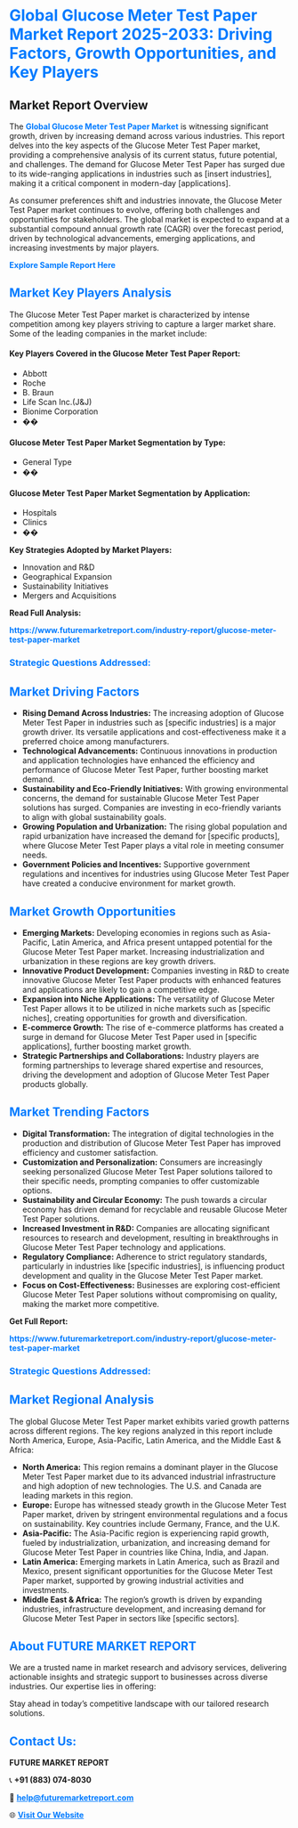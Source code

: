 <h1 style="color: #007BFF;">Global Glucose Meter Test Paper Market Report 2025-2033: Driving Factors, Growth Opportunities, and Key Players</h1>

<section id="overview">
<h2>Market Report Overview</h2>
<p>The <a href="https://www.futuremarketreport.com/industry-report/glucose-meter-test-paper-market" style="color: #007BFF; text-decoration: none;"><strong>Global Glucose Meter Test Paper Market</strong></a> is witnessing significant growth, driven by increasing demand across various industries. This report delves into the key aspects of the Glucose Meter Test Paper market, providing a comprehensive analysis of its current status, future potential, and challenges. The demand for Glucose Meter Test Paper has surged due to its wide-ranging applications in industries such as [insert industries], making it a critical component in modern-day [applications].</p>
<p>As consumer preferences shift and industries innovate, the Glucose Meter Test Paper market continues to evolve, offering both challenges and opportunities for stakeholders. The global market is expected to expand at a substantial compound annual growth rate (CAGR) over the forecast period, driven by technological advancements, emerging applications, and increasing investments by major players.</p>
</section>

<section id="overview">
<p><a href="https://www.futuremarketreport.com/request-sample/reportId=114118" style="color: #007BFF; text-decoration: none;"><strong>Explore Sample Report Here</strong></a></p>
</section>

<section id="key-players">
<h2 style="color: #007BFF;">Market Key Players Analysis</h2>
<p>The Glucose Meter Test Paper market is characterized by intense competition among key players striving to capture a larger market share. Some of the leading companies in the market include:</p>
<h4>Key Players Covered in the Glucose Meter Test Paper Report:</h4>
<ul><li>Abbott</li><li>Roche</li><li>B. Braun</li><li>Life Scan Inc.(J&amp;J)</li><li>Bionime Corporation</li><li>��</li></ul>
<h4>Glucose Meter Test Paper Market Segmentation by Type:</h4>
<ul><li>General Type</li><li>��</li></ul>

<h4>Glucose Meter Test Paper Market Segmentation by Application:</h4>
<ul><li>Hospitals</li><li>Clinics</li><li>��</li></ul>
<p><strong>Key Strategies Adopted by Market Players:</strong></p>
<ul>
<li>Innovation and R&D</li>
<li>Geographical Expansion</li>
<li>Sustainability Initiatives</li>
<li>Mergers and Acquisitions</li>
</ul>
</section>

<section>
<p><strong>Read Full Analysis: </strong></p><a href="https://www.futuremarketreport.com/industry-report/glucose-meter-test-paper-market" style="color: #007BFF; text-decoration: none;"><strong>https://www.futuremarketreport.com/industry-report/glucose-meter-test-paper-market</strong></a>
<h3 style="color: #007BFF;">Strategic Questions Addressed:</h3>
</section>

<section id="driving-factors">
<h2 style="color: #007BFF;">Market Driving Factors</h2>
<ul>
<li><strong>Rising Demand Across Industries:</strong> The increasing adoption of Glucose Meter Test Paper in industries such as [specific industries] is a major growth driver. Its versatile applications and cost-effectiveness make it a preferred choice among manufacturers.</li>
<li><strong>Technological Advancements:</strong> Continuous innovations in production and application technologies have enhanced the efficiency and performance of Glucose Meter Test Paper, further boosting market demand.</li>
<li><strong>Sustainability and Eco-Friendly Initiatives:</strong> With growing environmental concerns, the demand for sustainable Glucose Meter Test Paper solutions has surged. Companies are investing in eco-friendly variants to align with global sustainability goals.</li>
<li><strong>Growing Population and Urbanization:</strong> The rising global population and rapid urbanization have increased the demand for [specific products], where Glucose Meter Test Paper plays a vital role in meeting consumer needs.</li>
<li><strong>Government Policies and Incentives:</strong> Supportive government regulations and incentives for industries using Glucose Meter Test Paper have created a conducive environment for market growth.</li>
</ul>
</section>

<section id="growth-opportunities">
<h2 style="color: #007BFF;">Market Growth Opportunities</h2>
<ul>
<li><strong>Emerging Markets:</strong> Developing economies in regions such as Asia-Pacific, Latin America, and Africa present untapped potential for the Glucose Meter Test Paper market. Increasing industrialization and urbanization in these regions are key growth drivers.</li>
<li><strong>Innovative Product Development:</strong> Companies investing in R&D to create innovative Glucose Meter Test Paper products with enhanced features and applications are likely to gain a competitive edge.</li>
<li><strong>Expansion into Niche Applications:</strong> The versatility of Glucose Meter Test Paper allows it to be utilized in niche markets such as [specific niches], creating opportunities for growth and diversification.</li>
<li><strong>E-commerce Growth:</strong> The rise of e-commerce platforms has created a surge in demand for Glucose Meter Test Paper used in [specific applications], further boosting market growth.</li>
<li><strong>Strategic Partnerships and Collaborations:</strong> Industry players are forming partnerships to leverage shared expertise and resources, driving the development and adoption of Glucose Meter Test Paper products globally.</li>
</ul>
</section>

<section id="trending-factors">
<h2 style="color: #007BFF;">Market Trending Factors</h2>
<ul>
<li><strong>Digital Transformation:</strong> The integration of digital technologies in the production and distribution of Glucose Meter Test Paper has improved efficiency and customer satisfaction.</li>
<li><strong>Customization and Personalization:</strong> Consumers are increasingly seeking personalized Glucose Meter Test Paper solutions tailored to their specific needs, prompting companies to offer customizable options.</li>
<li><strong>Sustainability and Circular Economy:</strong> The push towards a circular economy has driven demand for recyclable and reusable Glucose Meter Test Paper solutions.</li>
<li><strong>Increased Investment in R&D:</strong> Companies are allocating significant resources to research and development, resulting in breakthroughs in Glucose Meter Test Paper technology and applications.</li>
<li><strong>Regulatory Compliance:</strong> Adherence to strict regulatory standards, particularly in industries like [specific industries], is influencing product development and quality in the Glucose Meter Test Paper market.</li>
<li><strong>Focus on Cost-Effectiveness:</strong> Businesses are exploring cost-efficient Glucose Meter Test Paper solutions without compromising on quality, making the market more competitive.</li>
</ul>
</section>

<section>
<p><strong>Get Full Report: </strong></p><a href="https://www.futuremarketreport.com/industry-report/glucose-meter-test-paper-market" style="color: #007BFF; text-decoration: none;"><strong>https://www.futuremarketreport.com/industry-report/glucose-meter-test-paper-market</strong></a>
<h3 style="color: #007BFF;">Strategic Questions Addressed:</h3>
</section>


<section id="regional-analysis">
<h2 style="color: #007BFF;">Market Regional Analysis</h2>
<p>The global Glucose Meter Test Paper market exhibits varied growth patterns across different regions. The key regions analyzed in this report include North America, Europe, Asia-Pacific, Latin America, and the Middle East & Africa:</p>
<ul>
<li><strong>North America:</strong> This region remains a dominant player in the Glucose Meter Test Paper market due to its advanced industrial infrastructure and high adoption of new technologies. The U.S. and Canada are leading markets in this region.</li>
<li><strong>Europe:</strong> Europe has witnessed steady growth in the Glucose Meter Test Paper market, driven by stringent environmental regulations and a focus on sustainability. Key countries include Germany, France, and the U.K.</li>
<li><strong>Asia-Pacific:</strong> The Asia-Pacific region is experiencing rapid growth, fueled by industrialization, urbanization, and increasing demand for Glucose Meter Test Paper in countries like China, India, and Japan.</li>
<li><strong>Latin America:</strong> Emerging markets in Latin America, such as Brazil and Mexico, present significant opportunities for the Glucose Meter Test Paper market, supported by growing industrial activities and investments.</li>
<li><strong>Middle East & Africa:</strong> The region’s growth is driven by expanding industries, infrastructure development, and increasing demand for Glucose Meter Test Paper in sectors like [specific sectors].</li>
</ul>
</section>

<footer>
<h2 style="color: #007BFF;">About FUTURE MARKET REPORT</h2>
<p>We are a trusted name in market research and advisory services, delivering actionable insights and strategic support to businesses across diverse industries. Our expertise lies in offering:</p>

<p>Stay ahead in today’s competitive landscape with our tailored research solutions.</p>

<h2 style="color: #007BFF;">Contact Us:</h2>
<p><strong>FUTURE MARKET REPORT</strong></p>
<p>📞 <strong>+91 (883) 074-8030</strong></p>
<p>📧 <strong><a href="mailto:help@futuremarketreport.com" style="color: #007BFF;">help@futuremarketreport.com</a></strong></p>
<p>🌐 <strong><a href="https://www.futuremarketreport.com/" style="color: #007BFF;">Visit Our Website</a></strong></p>
</footer>